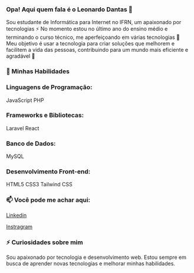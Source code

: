 ### Opa! Aqui quem fala é o Leonardo Dantas 👋

Sou estudante de Informática para Internet no IFRN, um apaixonado por tecnologias ⚡
No momento estou no último ano do ensino médio e terminando o curso técnico, me aperfeiçoando em várias tecnologias 💬
Meu objetivo é usar a tecnologia para criar soluções que melhorem e facilitem a vida das pessoas, contribuindo para um mundo mais eficiente e agradável 🌱


### 🚀 Minhas Habilidades

### Linguagens de Programação:
JavaScript
PHP

### Frameworks e Bibliotecas:
Laravel
React

### Banco de Dados:
MySQL

### Desenvolvimento Front-end:
HTML5
CSS3
Tailwind CSS

### 📫 Você pode me achar aqui:

[Linkedin](https://www.linkedin.com/in/leonardo-dantas-42b885248/)

[Instragram](https://www.instagram.com/leonardoddantas/)


### ⚡ Curiosidades sobre mim
Sou apaixonado por tecnologia e desenvolvimento web.
Estou sempre em busca de aprender novas tecnologias e melhorar minhas habilidades.
